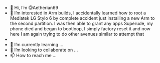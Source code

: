 - 👋 Hi, I’m @Aetherian69
- 👀 I’m interested in Arm builds, I accidentally learned how to root a Mediatek LG Stylo 6 by complete accident just installing a new Arm to the second partition. I was then able to grant any apps Superude, my phone died and began to bootloop, I simply factory reset it and now here I am again trying to do other avenues similar to attempt that
- 
- 🌱 I’m currently learning ...
- 💞️ I’m looking to collaborate on ...
- 📫 How to reach me ...

<!---
Aetherian69/Aetherian69 is a ✨ special ✨ repository because its `README.md` (this file) appears on your GitHub profile.
You can click the Preview link to take a look at your changes.
--->
